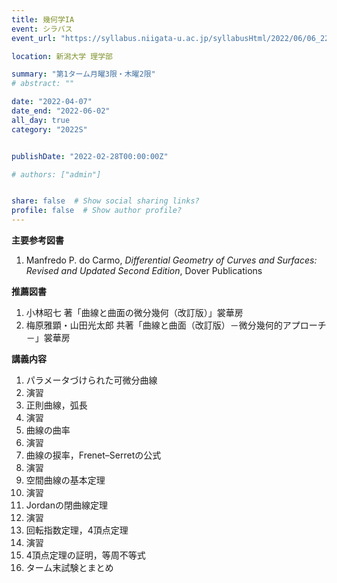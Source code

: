 ```yaml
---
title: 幾何学IA
event: シラバス
event_url: "https://syllabus.niigata-u.ac.jp/syllabusHtml/2022/06/06_221S1516_ja_JP.html"

location: 新潟大学 理学部

summary: "第1ターム月曜3限・木曜2限"
# abstract: ""

date: "2022-04-07"
date_end: "2022-06-02"
all_day: true
category: "2022S"


publishDate: "2022-02-28T00:00:00Z"

# authors: ["admin"]


share: false  # Show social sharing links?
profile: false  # Show author profile?
---
```

**主要参考図書**

1. Manfredo P. do Carmo, *Differential Geometry of Curves and Surfaces: Revised and Updated Second Edition*, Dover Publications

**推薦図書**

1. 小林昭七 著「曲線と曲面の微分幾何（改訂版）」裳華房
2. 梅原雅顕・山田光太郎 共著「曲線と曲面（改訂版）－微分幾何的アプローチ－」裳華房

**講義内容**

1. パラメータづけられた可微分曲線
2. 演習
3. 正則曲線，弧長
4. 演習
5. 曲線の曲率
6. 演習
7. 曲線の捩率，Frenet–Serretの公式
8. 演習
9. 空間曲線の基本定理
10. 演習
11. Jordanの閉曲線定理
12. 演習
13. 回転指数定理，4頂点定理
14. 演習
15. 4頂点定理の証明，等周不等式
16. ターム末試験とまとめ
